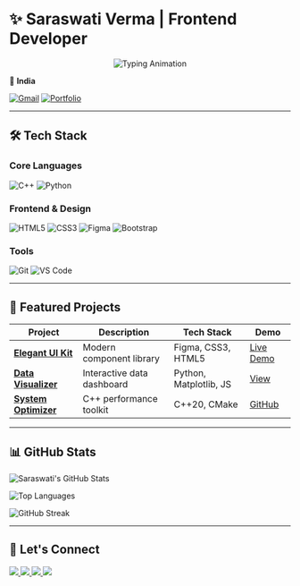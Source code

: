 # ✨ Saraswati Verma | Frontend Developer

<p align="center">
  <img src="https://readme-typing-svg.herokuapp.com?font=Fira+Code&pause=1000&color=7F5AF0&width=435&lines=Coding+with+passion;Designing+with+purpose;Building+for+impact" alt="Typing Animation">
</p>

<span>📍 <strong>India</strong></span> 

[![Gmail](https://img.shields.io/badge/-Gmail-D14836?style=flat&logo=gmail&logoColor=white)](mailto:saraswati74888@gmail.com)
[![Portfolio](https://img.shields.io/badge/-Portfolio-0A66C2?style=flat&logo=google-chrome&logoColor=white)](https://saras-portfolio-1.netlify.app/)

  

---

## 🛠️ **Tech Stack**

<div>

### **Core Languages**
![C++](https://img.shields.io/badge/-C++(Basic)-00599C?style=for-the-badge&logo=c%2B%2B&logoColor=white)
![Python](https://img.shields.io/badge/-Python(Basic)-3776AB?style=for-the-badge&logo=python&logoColor=white)


### **Frontend & Design**
![HTML5](https://img.shields.io/badge/-HTML5-E34F26?style=for-the-badge&logo=html5&logoColor=white)
![CSS3](https://img.shields.io/badge/-CSS3-1572B6?style=for-the-badge&logo=css3&logoColor=white)
![Figma](https://img.shields.io/badge/-Figma-F24E1E?style=for-the-badge&logo=figma&logoColor=white)
![Bootstrap](https://img.shields.io/badge/-Bootstrap-7952B3?style=for-the-badge&logo=bootstrap&logoColor=white)



### **Tools**
![Git](https://img.shields.io/badge/-Git-F05032?style=for-the-badge&logo=git&logoColor=white)
![VS Code](https://img.shields.io/badge/-VS_Code-007ACC?style=for-the-badge&logo=visual-studio-code&logoColor=white)




</div>

---

## 🚀 **Featured Projects**

<div>

| Project | Description | Tech Stack | Demo |
|---------|-------------|------------|------|
| **[Elegant UI Kit](link)** | Modern component library | Figma, CSS3, HTML5 | [Live Demo](#) |
| **[Data Visualizer](link)** | Interactive data dashboard | Python, Matplotlib, JS | [View](#) |
| **[System Optimizer](link)** | C++ performance toolkit | C++20, CMake | [GitHub](#) |

</div>

---

## 📊 **GitHub Stats**

<div>

![Saraswati's GitHub Stats](https://github-readme-stats.vercel.app/api?username=YOUR_USERNAME&show_icons=true&theme=radical&hide_border=true&bg_color=0D1117&title_color=7F5AF0&icon_color=2CB67D)

![Top Languages](https://github-readme-stats.vercel.app/api/top-langs/?username=YOUR_USERNAME&layout=compact&theme=radical&hide_border=true&bg_color=0D1117&title_color=7F5AF0)

![GitHub Streak](https://streak-stats.demolab.com?user=YOUR_USERNAME&theme=radical&hide_border=true&background=0D1117&stroke=7F5AF0)

</div>

---

## 🌟 **Let's Connect**

<p>
  <a href="https://linkedin.com/in/yourprofile">
    <img src="https://img.shields.io/badge/LinkedIn-0A66C2?style=for-the-badge&logo=linkedin&logoColor=white&labelColor=0D1117"/>
  </a>
  <a href="https://github.com/YOUR_USERNAME">
    <img src="https://img.shields.io/badge/GitHub-181717?style=for-the-badge&logo=github&logoColor=white&labelColor=0D1117"/>
  </a>
  <a href="mailto:saraswati@example.com">
    <img src="https://img.shields.io/badge/Email-EA4335?style=for-the-badge&logo=gmail&logoColor=white&labelColor=0D1117"/>
  </a>
  <a href="https://twitter.com/yourhandle">
    <img src="https://img.shields.io/badge/Twitter-1DA1F2?style=for-the-badge&logo=twitter&logoColor=white&labelColor=0D1117"/>
  </a>
</p>
